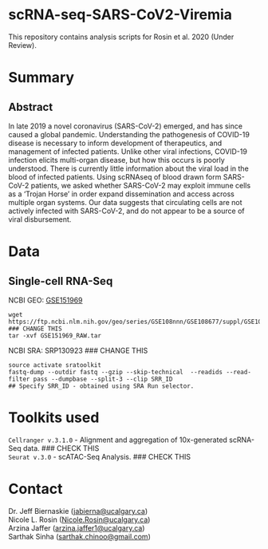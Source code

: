 # scRNA-seq-SARS-CoV2-Viremia
This repository contains analysis scripts for Rosin et al. 2020 (Under Review).

# Summary

## Abstract
In late 2019 a novel coronavirus (SARS-CoV-2) emerged, and has since caused a global pandemic. Understanding the pathogenesis of COVID-19 disease is necessary to inform development of therapeutics, and management of infected patients. Unlike other viral infections, COVID-19 infection elicits multi-organ disease, but how this occurs is poorly understood. There is currently little information about the viral load in the blood of infected patients. Using scRNAseq of blood drawn form SARS-CoV-2 patients, we asked whether SARS-CoV-2 may exploit immune cells as a ‘Trojan Horse’ in order expand dissemination and access across multiple organ systems. Our data suggests that circulating cells are not actively infected with SARS-CoV-2, and do not appear to be a source of viral disbursement.

# Data

## Single-cell RNA-Seq
NCBI GEO: [GSE151969](https://www.ncbi.nlm.nih.gov/geo/query/acc.cgi?acc=GSE151969) <br/>
```
wget https://ftp.ncbi.nlm.nih.gov/geo/series/GSE108nnn/GSE108677/suppl/GSE108677_RAW.tar ### CHANGE THIS
tar -xvf GSE151969_RAW.tar
```
NCBI SRA: SRP130923 ### CHANGE THIS <br/>
```
source activate sratoolkit
fastq-dump --outdir fastq --gzip --skip-technical  --readids --read-filter pass --dumpbase --split-3 --clip SRR_ID
## Specify SRR_ID - obtained using SRA Run selector.
```

# Toolkits used
`Cellranger v.3.1.0` - Alignment and aggregation of 10x-generated scRNA-Seq data. ### CHECK THIS  <br/>
`Seurat v.3.0` - scATAC-Seq Analysis. ### CHECK THIS <br/>

# Contact
Dr. Jeff Biernaskie (jabierna@ucalgary.ca)<br/>
Nicole L. Rosin (Nicole.Rosin@ucalgary.ca)<br/>
Arzina Jaffer (arzina.jaffer1@ucalgary.ca)<br/>
Sarthak Sinha (sarthak.chinoo@gmail.com)
